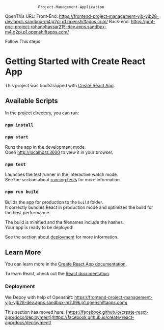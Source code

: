                    Project-Management-Application
                                                                                  
OpenThis URL:
    Front-End:   https://frontend-project-management-yjb-yjb28-dev.apps.sandbox-m4.g2pi.p1.openshiftapps.com/
    Back-end:    https://pmt-poc-project-rohanbhavsar215-dev.apps.sandbox-m4.g2pi.p1.openshiftapps.com/

Follow This steps:
# Getting Started with Create React App

This project was bootstrapped with [Create React App](https://github.com/facebook/create-react-app).

## Available Scripts

In the project directory, you can run:

### `npm install`

### `npm start`

Runs the app in the development mode.\
Open [http://localhost:3000](http://localhost:3000) to view it in your browser.



### `npm test`

Launches the test runner in the interactive watch mode.\
See the section about [running tests](https://facebook.github.io/create-react-app/docs/running-tests) for more information.

### `npm run build`

Builds the app for production to the `build` folder.\
It correctly bundles React in production mode and optimizes the build for the best performance.

The build is minified and the filenames include the hashes.\
Your app is ready to be deployed!

See the section about [deployment](https://facebook.github.io/create-react-app/docs/deployment) for more information.


## Learn More

You can learn more in the [Create React App documentation](https://facebook.github.io/create-react-app/docs/getting-started).

To learn React, check out the [React documentation](https://reactjs.org/).


### Deployment
We Depoy with help of Openshift:
  https://frontend-project-management-yjb-yjb28-dev.apps.sandbox-m2.ll9k.p1.openshiftapps.com/
  
This section has moved here: [https://facebook.github.io/create-react-app/docs/deployment](https://facebook.github.io/create-react-app/docs/deployment)


